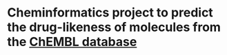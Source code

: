 # Cheminformatics project to predict the drug-likeness of molecules from the <a href="https://www.ebi.ac.uk/chembl/">ChEMBL database</a>
